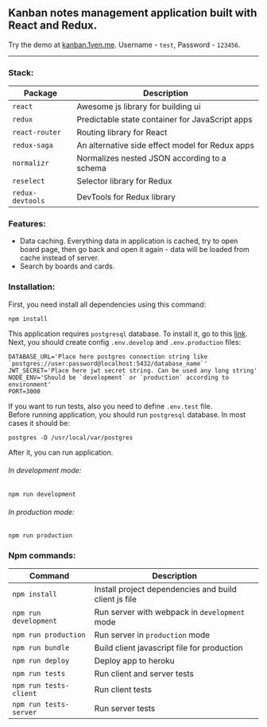 ## Kanban notes management application built with React and Redux.
Try the demo at [kanban.1ven.me](http://kanban.1ven.me). Username - `test`, Password - `123456`.
___
### Stack:
| Package | Description |
| --- | --- |
| `react` | Awesome js library for building ui
| `redux` | Predictable state container for JavaScript apps
| `react-router` | Routing library for React
| `redux-saga` | An alternative side effect model for Redux apps
| `normalizr` | Normalizes nested JSON according to a schema
| `reselect` | Selector library for Redux
| `redux-devtools` | DevTools for Redux library
### Features:
- Data caching. Everything data in application is cached, try to open board page, then go back and open it again - data will be loaded from cache instead of server.
- Search by boards and cards.
### Installation:
First, you need install all dependencies using this command:
```
npm install
```
This application requires `postgresql` database. To install it, go to this [link](https://www.postgresql.org/download/).  
Next, you should create config `.env.develop` and `.env.production` files:
```
DATABASE_URL='Place here postgres connection string like `postgres://user:password@localhost:5432/database_name`'
JWT_SECRET='Place here jwt secret string. Can be used any long string'
NODE_ENV='Should be `development` or `production` according to environment'
PORT=3000
```
If you want to run tests, also you need to define `.env.test` file.  
Before running application, you should run `postgresql` database. In most cases it should be:
```
postgres -D /usr/local/var/postgres
```
After it, you can run application.  
###### In development mode:
```
npm run development
```
###### In production mode:
```
npm run production
```
### Npm commands:
| Command | Description |
| --- | --- |
| `npm install` | Install project dependencies and build client js file |
| `npm run development` | Run server with webpack in `development` mode |
| `npm run production` | Run server in `production` mode |
| `npm run bundle` | Build client javascript file for production |
| `npm run deploy` | Deploy app to heroku |
| `npm run tests` | Run client and server tests |
| `npm run tests-client` | Run client tests |
| `npm run tests-server` | Run server tests |